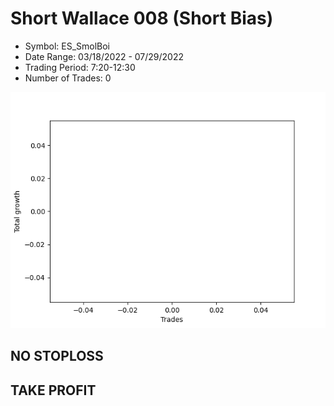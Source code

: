 # Short Wallace 008 (Short Bias)
- Symbol: ES_SmolBoi
- Date Range: 03/18/2022 - 07/29/2022
- Trading Period: 7:20-12:30
- Number of Trades: 0

![Plot](ShortWallace008ES_SmolBoi(ShortBias).png)
## NO STOPLOSS


## TAKE PROFIT




